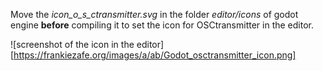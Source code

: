 Move the *icon_o_s_ctransmitter.svg* in the folder *editor/icons* of godot engine **before** compiling it to set the icon for OSCtransmitter in the editor.

![screenshot of the icon in the editor][https://frankiezafe.org/images/a/ab/Godot_osctransmitter_icon.png]
